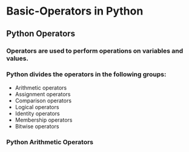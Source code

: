 # Basic-Operators in Python
## Python Operators

### Operators are used to perform operations on variables and values.
### Python divides the operators in the following groups:
  - Arithmetic operators
  - Assignment operators
  - Comparison operators
  - Logical operators
  - Identity operators
  - Membership operators
  - Bitwise operators
  
 ### Python Arithmetic Operators 
